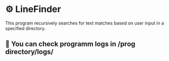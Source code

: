 <h1> ⚙️ LineFinder </h1>
This program recursively searches for text matches based on user input in a specified directory.

<h2> 📁 You can check programm logs in /prog directory/logs/ </h2>
